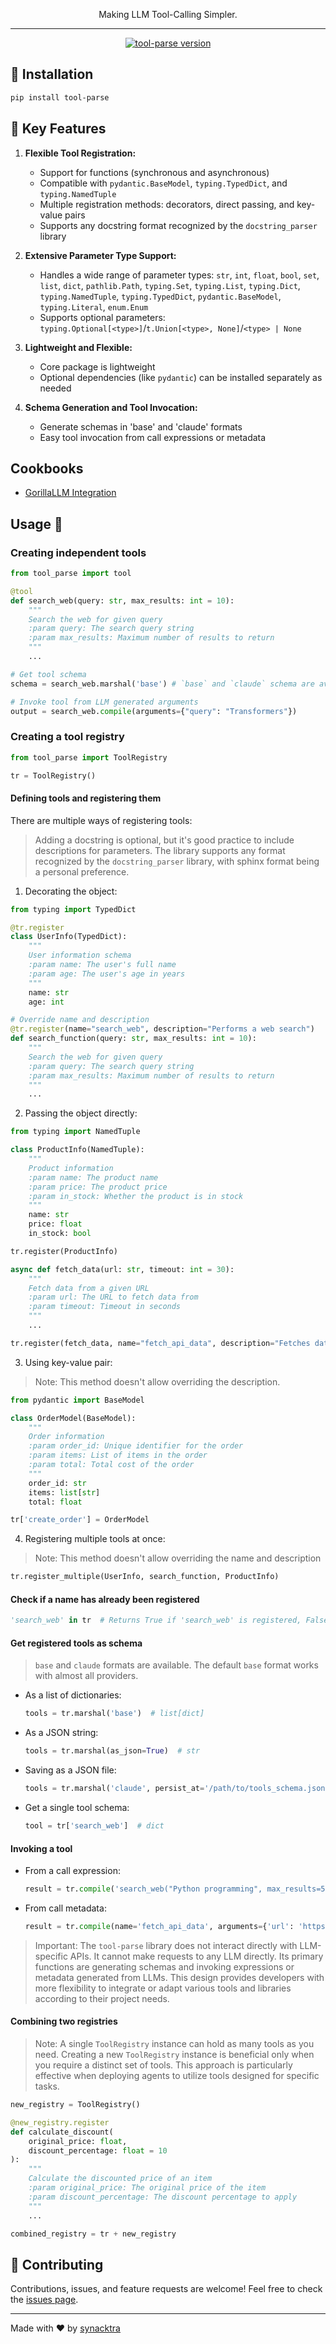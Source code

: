 <p align="center">Making LLM Tool-Calling Simpler.</p>

---

<p align="center">
    <a href="https://badge.fury.io/py/tool-parse">
        <img src="https://badge.fury.io/py/tool-parse.svg" alt="tool-parse version">
    </a>
</p>

## 🚀 Installation

```sh
pip install tool-parse
```

## 🌟 Key Features

1. **Flexible Tool Registration:**
   - Support for functions (synchronous and asynchronous)
   - Compatible with `pydantic.BaseModel`, `typing.TypedDict`, and `typing.NamedTuple`
   - Multiple registration methods: decorators, direct passing, and key-value pairs
   - Supports any docstring format recognized by the `docstring_parser` library

2. **Extensive Parameter Type Support:**
   - Handles a wide range of parameter types:
    `str`, `int`, `float`, `bool`, `set`, `list`, `dict`, `pathlib.Path`,
    `typing.Set`, `typing.List`, `typing.Dict`, `typing.NamedTuple`,
    `typing.TypedDict`, `pydantic.BaseModel`, `typing.Literal`, `enum.Enum`
   - Supports optional parameters:
    `typing.Optional[<type>]`/`t.Union[<type>, None]`/`<type> | None`

4. **Lightweight and Flexible:**
   - Core package is lightweight
   - Optional dependencies (like `pydantic`) can be installed separately as needed

5. **Schema Generation and Tool Invocation:**
   - Generate schemas in 'base' and 'claude' formats
   - Easy tool invocation from call expressions or metadata

## Cookbooks

- [GorillaLLM Integration](https://colab.research.google.com/drive/1C2WCgIZ7LnkpLt3KARL9ROh4iLwaACa6?usp=sharing)


## Usage 🤗

### Creating independent tools

```python
from tool_parse import tool

@tool
def search_web(query: str, max_results: int = 10):
    """
    Search the web for given query
    :param query: The search query string
    :param max_results: Maximum number of results to return
    """
    ...

# Get tool schema
schema = search_web.marshal('base') # `base` and `claude` schema are available

# Invoke tool from LLM generated arguments
output = search_web.compile(arguments={"query": "Transformers"})
```

### Creating a tool registry

```python
from tool_parse import ToolRegistry

tr = ToolRegistry()
```

#### Defining tools and registering them

There are multiple ways of registering tools:

> Adding a docstring is optional, but it's good practice to include descriptions for parameters. The library supports any format recognized by the `docstring_parser` library, with sphinx format being a personal preference.

1. Decorating the object:

```python
from typing import TypedDict

@tr.register
class UserInfo(TypedDict):
    """
    User information schema
    :param name: The user's full name
    :param age: The user's age in years
    """
    name: str
    age: int

# Override name and description
@tr.register(name="search_web", description="Performs a web search")
def search_function(query: str, max_results: int = 10):
    """
    Search the web for given query
    :param query: The search query string
    :param max_results: Maximum number of results to return
    """
    ...
```

2. Passing the object directly:

```python
from typing import NamedTuple

class ProductInfo(NamedTuple):
    """
    Product information
    :param name: The product name
    :param price: The product price
    :param in_stock: Whether the product is in stock
    """
    name: str
    price: float
    in_stock: bool

tr.register(ProductInfo)

async def fetch_data(url: str, timeout: int = 30):
    """
    Fetch data from a given URL
    :param url: The URL to fetch data from
    :param timeout: Timeout in seconds
    """
    ...

tr.register(fetch_data, name="fetch_api_data", description="Fetches data from an API")
```

3. Using key-value pair:

> Note: This method doesn't allow overriding the description.

```python
from pydantic import BaseModel

class OrderModel(BaseModel):
    """
    Order information
    :param order_id: Unique identifier for the order
    :param items: List of items in the order
    :param total: Total cost of the order
    """
    order_id: str
    items: list[str]
    total: float

tr['create_order'] = OrderModel
```

4. Registering multiple tools at once:

> Note: This method doesn't allow overriding the name and description

```python
tr.register_multiple(UserInfo, search_function, ProductInfo)
```

#### Check if a name has already been registered

```python
'search_web' in tr  # Returns True if 'search_web' is registered, False otherwise
```

#### Get registered tools as schema

> `base` and `claude` formats are available. The default `base` format works with almost all providers.

- As a list of dictionaries:
  ```python
  tools = tr.marshal('base')  # list[dict]
  ```

- As a JSON string:
  ```python
  tools = tr.marshal(as_json=True)  # str
  ```

- Saving as a JSON file:
  ```python
  tools = tr.marshal('claude', persist_at='/path/to/tools_schema.json')  # list[dict]
  ```

- Get a single tool schema:
  ```python
  tool = tr['search_web']  # dict
  ```

#### Invoking a tool

- From a call expression:

  ```python
  result = tr.compile('search_web("Python programming", max_results=5)')
  ```

- From call metadata:

  ```python
  result = tr.compile(name='fetch_api_data', arguments={'url': 'https://api.example.com', 'timeout': 60})
  ```

> Important: The `tool-parse` library does not interact directly with LLM-specific APIs. It cannot make requests to any LLM directly. Its primary functions are generating schemas and invoking expressions or metadata generated from LLMs. This design provides developers with more flexibility to integrate or adapt various tools and libraries according to their project needs.

#### Combining two registries

> Note: A single `ToolRegistry` instance can hold as many tools as you need. Creating a new `ToolRegistry` instance is beneficial only when you require a distinct set of tools. This approach is particularly effective when deploying agents to utilize tools designed for specific tasks.

```python
new_registry = ToolRegistry()

@new_registry.register
def calculate_discount(
    original_price: float,
    discount_percentage: float = 10
):
    """
    Calculate the discounted price of an item
    :param original_price: The original price of the item
    :param discount_percentage: The discount percentage to apply
    """
    ...

combined_registry = tr + new_registry
```

## 🤝 Contributing

Contributions, issues, and feature requests are welcome! Feel free to check the [issues page](https://github.com/synacktraa/tool-parse/issues).

---

Made with ❤️ by [synacktra](https://github.com/synacktraa)